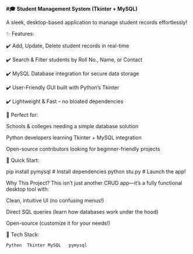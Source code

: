 **#🎓 Student Management System (Tkinter + MySQL)**

  A sleek, desktop-based application to manage student records effortlessly!



✨ Features:

  ✔️ Add, Update, Delete student records in real-time

  ✔️ Search & Filter students by Roll No., Name, or Contact

  ✔️ MySQL Database integration for secure data storage

  ✔️ User-Friendly GUI built with Python’s Tkinter

  ✔️ Lightweight & Fast – no bloated dependencies



🚀 Perfect for:

  Schools & colleges needing a simple database solution

  Python developers learning Tkinter + MySQL integration

  Open-source contributors looking for beginner-friendly projects


📌 Quick Start:

  pip install pymysql  # Install dependencies
  python stu.py        # Launch the app!



Why This Project?
  This isn’t just another CRUD app—it’s a fully functional desktop tool with:

  Clean, intuitive UI (no confusing menus!)

  Direct SQL queries (learn how databases work under the hood)

  Open-source (customize it for your needs!)



🔧 Tech Stack:

    Python	Tkinter	MySQL	pymysql

